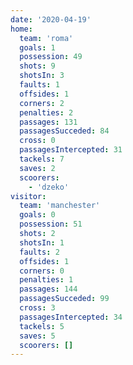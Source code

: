 ```yaml
---
date: '2020-04-19'
home:
  team: 'roma'
  goals: 1
  possession: 49
  shots: 9
  shotsIn: 3
  faults: 1
  offsides: 1
  corners: 2
  penalties: 2
  passages: 131
  passagesSucceded: 84
  cross: 0
  passagesIntercepted: 31
  tackels: 7
  saves: 2
  scoorers:
    - 'dzeko'
visitor:
  team: 'manchester'
  goals: 0
  possession: 51
  shots: 2
  shotsIn: 1
  faults: 2
  offsides: 1
  corners: 0
  penalties: 1
  passages: 144
  passagesSucceded: 99
  cross: 3
  passagesIntercepted: 34
  tackels: 5
  saves: 5
  scoorers: []
---
```


